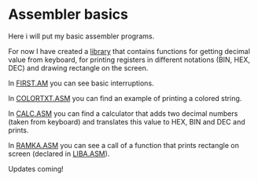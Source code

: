 # Assembler basics

Here i will put my basic assembler programs.

For now I have created a [library](https://github.com/ThreadJava800/ASMBasics/blob/main/LIBA.ASM) that contains functions for getting decimal value from keyboard, for printing registers in different notations (BIN, HEX, DEC) and drawing rectangle on the screen.

In [FIRST.AM](https://github.com/ThreadJava800/ASMBasics/blob/main/EXPLM/FIRST.ASM) you can see basic interruptions.

In [COLORTXT.ASM](https://github.com/ThreadJava800/ASMBasics/blob/main/COLORTXT/COLORTXT.ASM) you can find an example of printing a colored string.

In [CALC.ASM](https://github.com/ThreadJava800/ASMBasics/blob/main/FUNCTION/CALC.ASM) you can find a calculator that adds two decimal numbers (taken from keyboard) and translates this value to HEX, BIN and DEC and prints.

In [RAMKA.ASM](https://github.com/ThreadJava800/ASMBasics/blob/main/RAMKA/RAMKA.ASM) you can see a call of a function that prints rectangle on screen (declared in [LIBA.ASM](https://github.com/ThreadJava800/ASMBasics/blob/main/LIBA.ASM)).

Updates coming!
